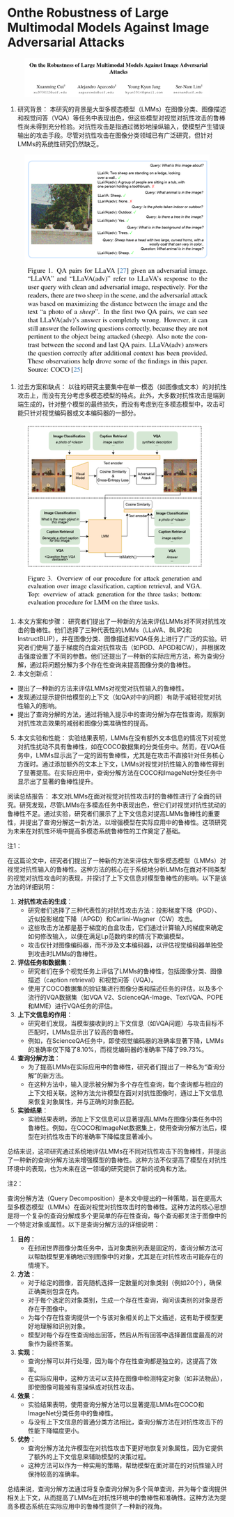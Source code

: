 # Onthe Robustness of Large Multimodal Models Against Image Adversarial  Attacks

<figure><img src="../.gitbook/assets/image (27) (1) (1) (1).png" alt=""><figcaption></figcaption></figure>

1. 研究背景： 本研究的背景是大型多模态模型（LMMs）在图像分类、图像描述和视觉问答（VQA）等任务中表现出色，但这些模型对视觉对抗性攻击的鲁棒性尚未得到充分检验。对抗性攻击是指通过微妙地操纵输入，使模型产生错误输出的攻击手段。尽管对抗性攻击在图像分类领域已有广泛研究，但针对LMMs的系统性研究仍然缺乏。

<figure><img src="../.gitbook/assets/image (28) (1) (1) (1).png" alt=""><figcaption></figcaption></figure>

1. 过去方案和缺点： 以往的研究主要集中在单一模态（如图像或文本）的对抗性攻击上，而没有充分考虑多模态模型的特点。此外，大多数对抗性攻击是端到端生成的，针对整个模型的最终损失，而没有考虑到在多模态模型中，攻击可能只针对视觉编码器或文本编码器的一部分。

<figure><img src="../.gitbook/assets/image (29) (1) (1) (1).png" alt=""><figcaption></figcaption></figure>

1. 本文方案和步骤： 研究者们提出了一种新的方法来评估LMMs对不同对抗性攻击的鲁棒性。他们选择了三种代表性的LMMs（LLaVA、BLIP2和InstructBLIP），并在图像分类、图像描述和VQA任务上进行了广泛的实验。研究者们使用了基于梯度的白盒对抗性攻击（如PGD、APGD和CW），并根据攻击强度设置了不同的参数。他们还提出了一种新的实际应用方法，称为查询分解，通过将问题分解为多个存在性查询来提高图像分类的鲁棒性。
2. 本文创新点：

* 提出了一种新的方法来评估LMMs对视觉对抗性输入的鲁棒性。
* 发现通过提示提供给模型的上下文（如QA对中的问题）有助于减轻视觉对抗性输入的影响。
* 提出了查询分解的方法，通过将输入提示中的查询分解为存在性查询，观察到对抗性攻击效果的减弱和图像分类准确性的提高。

5. 本文实验和性能： 实验结果表明，LMMs在没有额外文本信息的情况下对视觉对抗性扰动不具有鲁棒性，如在COCO数据集的分类任务中。然而，在VQA任务中，LMMs显示出了一定的固有鲁棒性，尤其是在攻击不直接针对任务核心方面时。通过添加额外的文本上下文，LMMs对视觉对抗性输入的鲁棒性得到了显著提高。在实际应用中，查询分解方法在COCO和ImageNet分类任务中显示出了显著的鲁棒性提升。

阅读总结报告： 本文对LMMs在面对视觉对抗性攻击时的鲁棒性进行了全面的研究。研究发现，尽管LMMs在多模态任务中表现出色，但它们对视觉对抗性扰动的鲁棒性不足。通过实验，研究者们展示了上下文信息对提高LMMs鲁棒性的重要性，并提出了查询分解这一新方法，以增强模型在实际应用中的鲁棒性。这项研究为未来在对抗性环境中提高多模态系统鲁棒性的工作奠定了基础。



注1：

在这篇论文中，研究者们提出了一种新的方法来评估大型多模态模型（LMMs）对视觉对抗性输入的鲁棒性。这种方法的核心在于系统地分析LMMs在面对不同类型的视觉对抗性攻击时的表现，并探讨了上下文信息对模型鲁棒性的影响。以下是该方法的详细说明：

1. **对抗性攻击的生成**：
   * 研究者们选择了三种代表性的对抗性攻击方法：投影梯度下降（PGD）、近似投影梯度下降（APGD）和Carlini-Wagner（CW）攻击。
   * 这些攻击方法都是基于梯度的白盒攻击，它们通过计算输入的梯度来确定如何修改输入，以便在满足Lp范数约束的情况下欺骗模型。
   * 攻击仅针对图像编码器，而不涉及文本编码器，以评估视觉编码器单独受到攻击时LMMs的鲁棒性。
2. **评估任务和数据集**：
   * 研究者们在多个视觉任务上评估了LMMs的鲁棒性，包括图像分类、图像描述（caption retrieval）和视觉问答（VQA）。
   * 使用了COCO数据集的验证集进行图像分类和描述任务的评估，以及多个流行的VQA数据集（如VQA V2、ScienceQA-Image、TextVQA、POPE和MME）进行VQA任务的评估。
3. **上下文信息的作用**：
   * 研究者们发现，当模型接收到的上下文信息（如VQA问题）与攻击目标不匹配时，LMMs显示出了较高的鲁棒性。
   * 例如，在ScienceQA任务中，即使视觉编码器的准确率显著下降，LMMs的准确率仅下降了8.10%，而视觉编码器的准确率下降了99.73%。
4. **查询分解方法**：
   * 为了提高LMMs在实际应用中的鲁棒性，研究者们提出了一种名为“查询分解”的新方法。
   * 在这种方法中，输入提示被分解为多个存在性查询，每个查询都与相应的上下文相关联。这种方法允许模型在面对对抗性图像时，通过上下文信息来恢复对象属性，并与正确的对象匹配。
5. **实验结果**：
   * 实验结果表明，添加上下文信息可以显著提高LMMs在图像分类任务中的鲁棒性。例如，在COCO和ImageNet数据集上，使用查询分解方法后，模型在对抗性攻击下的准确率下降幅度显著减小。

总结来说，这项研究通过系统地评估LMMs在不同对抗性攻击下的鲁棒性，并提出了一种新的查询分解方法来增强模型的鲁棒性。这种方法不仅提高了模型在对抗性环境中的表现，也为未来在这一领域的研究提供了新的视角和方法。



注2：

查询分解方法（Query Decomposition）是本文中提出的一种策略，旨在提高大型多模态模型（LMMs）在面对视觉对抗性攻击时的鲁棒性。这种方法的核心思想是将一个复杂的查询分解成多个更简单的存在性查询，每个查询都关注于图像中的一个特定对象或属性。以下是查询分解方法的详细说明：

1. **目的**：
   * 在封闭世界图像分类任务中，当对象类别列表是固定的，查询分解方法可以帮助模型更准确地识别图像中的对象，尤其是在对抗性攻击可能存在的情境下。
2. **方法**：
   * 对于给定的图像，首先随机选择一定数量的对象类别（例如20个），确保正确类别包含在内。
   * 对于每个选定的对象类别，生成一个存在性查询，询问该类别的对象是否存在于图像中。
   * 为每个存在性查询提供一个与该对象相关的上下文描述，这有助于模型更好地理解和识别对象。
   * 模型对每个存在性查询给出回答，然后从所有回答中选择置信度最高的对象作为最终答案。
3. **实现**：
   * 查询分解可以并行处理，因为每个存在性查询都是独立的，这提高了效率。
   * 在实际应用中，这种方法可以支持在图像中检测特定对象（如非法物品），即使图像可能被有意操纵或对抗性攻击。
4. **效果**：
   * 实验结果表明，使用查询分解方法可以显著提高LMMs在COCO和ImageNet分类任务中的鲁棒性。
   * 与没有上下文信息的普通分类方法相比，查询分解方法在对抗性攻击下的性能下降幅度更小。
5. **优势**：
   * 查询分解方法允许模型在对抗性攻击下更好地恢复对象属性，因为它提供了额外的上下文信息来辅助模型的决策过程。
   * 这种方法可以作为一种实用的策略，帮助模型在面对潜在的对抗性输入时保持较高的准确率。

总结来说，查询分解方法通过将复杂查询分解为多个简单查询，并为每个查询提供相关上下文，从而提高了LMMs在对抗性环境中的鲁棒性和准确性。这种方法为提高多模态系统在实际应用中的鲁棒性提供了一种新的视角。
